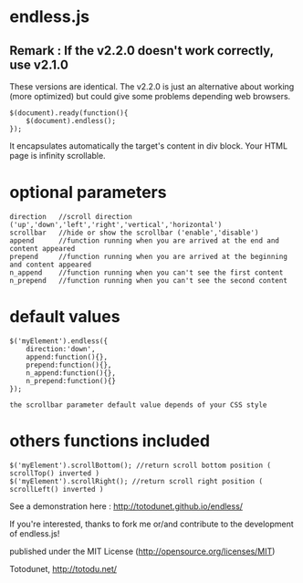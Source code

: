 endless.js
==========

Remark : If the v2.2.0 doesn't work correctly, use v2.1.0
--
These versions are identical. The v2.2.0 is just an alternative about working (more optimized) but could give some problems depending web browsers.

    $(document).ready(function(){
        $(document).endless();
    });
    
It encapsulates automatically the target's content in div block. Your HTML page is infinity scrollable.
    
optional parameters
==========

    direction   //scroll direction ('up','down','left','right','vertical','horizontal')
    scrollbar   //hide or show the scrollbar ('enable','disable')
    append      //function running when you are arrived at the end and content appeared
    prepend     //function running when you are arrived at the beginning and content appeared
    n_append    //function running when you can't see the first content
    n_prepend   //function running when you can't see the second content
    
default values
==============
    
    $('myElement').endless({
        direction:'down',
        append:function(){},
        prepend:function(){},
        n_append:function(){},
        n_prepend:function(){}
    });
    
    the scrollbar parameter default value depends of your CSS style
    
others functions included
========================

    $('myElement').scrollBottom(); //return scroll bottom position ( scrollTop() inverted )
    $('myElement').scrollRight(); //return scroll right position ( scrollLeft() inverted )
    

See a demonstration here : http://totodunet.github.io/endless/

If you're interested, thanks to fork me or/and contribute to the development of endless.js!

published under the MIT License (http://opensource.org/licenses/MIT)

Totodunet,
http://totodu.net/

